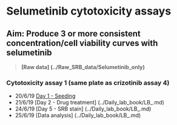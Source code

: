 # Selumetinib cytotoxicity assays
## Aim: Produce 3 or more consistent concentration/cell viability curves with selumetinib

>**[Raw data] (../Raw_SRB_data/Selumetinib_only)**
### Cytotoxicity assay 1 (same plate as crizotinib assay 4)

* 20/6/19 [Day 1 - Seeding](../Daily_lab_book/LB_19-7-04.md)
* 21/6/19 [Day 2 - Drug treatment] (../Daily_lab_book/LB_.md)
* 24/6/19 [Day 5 - SRB stain] (../Daily_lab_book/LB_.md)
* 25/6/19 [Data analysis] (../Daily_lab_book/LB_.md)
